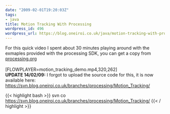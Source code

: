 ```yaml
---
date: "2009-02-01T19:20:03Z"
tags:
- java
title: Motion Tracking With Processing
wordpress_id: 496
wordpress_url: https://blog.oneiroi.co.uk/java/motion-tracking-with-processing
---
```

For this quick video I spent about 30 minutes playing around with the exmaples provided with the processing SDK, you can get a copy from <a href="https://processing.org">processing.org</a><br /><br />[FLOWPLAYER=motion_tracking_demo.mp4,320,262]<br />
<strong>
UPDATE 14/02/09:</strong> I forgot to upload the source code for this, it is now available here: <a href="https://svn.blog.oneiroi.co.uk/branches/processing/Motion_Tracking/">https://svn.blog.oneiroi.co.uk/branches/processing/Motion_Tracking/</a>

{{< highlight bash >}}
svn co https://svn.blog.oneiroi.co.uk/branches/processing/Motion_Tracking/
{{< / highlight >}}
